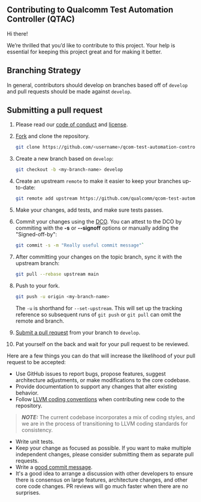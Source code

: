 ## Contributing to Qualcomm Test Automation Controller (QTAC)

Hi there!

We’re thrilled that you’d like to contribute to this project.
Your help is essential for keeping this project great and for making it better.

## Branching Strategy
In general, contributors should develop on branches based off of `develop` and pull requests should be made against `develop`.

## Submitting a pull request
1. Please read our [code of conduct](CODE-OF-CONDUCT.md) and [license](LICENSE).

2. [Fork](https://github.com/qualcomm/qcom-test-automation-controller/fork) and clone the repository.
    ```bash
    git clone https://github.com/<username>/qcom-test-automation-controller.git
    ```
3. Create a new branch based on `develop`:
    ```bash
    git checkout -b <my-branch-name> develop
    ```
4. Create an upstream `remote` to make it easier to keep your branches up-to-date:
    ```bash
    git remote add upstream https://github.com/qualcomm/qcom-test-automation-controller.git
    ```

5. Make your changes, add tests, and make sure tests passes.

6. Commit your changes using the [DCO](http://developercertificate.org/). You can attest to the DCO by commiting with the **-s** or **--signoff** options or manually adding the "Signed-off-by":
    ```bash
    git commit -s -m "Really useful commit message"`
    ```

7. After committing your changes on the topic branch, sync it with the upstream branch:
    ```bash
    git pull --rebase upstream main
    ```

8. Push to your fork.
    ```bash
    git push -u origin <my-branch-name>
    ```

    The `-u` is shorthand for `--set-upstream`. This will set up the tracking reference so subsequent runs of `git push` or `git pull` can omit the remote and branch.

9. [Submit a pull request](https://github.com/qualcomm/qcom-test-automation-controller/pulls) from your branch to `develop`.

10. Pat yourself on the back and wait for your pull request to be reviewed.

Here are a few things you can do that will increase the likelihood of your pull request to be accepted:

- Use GitHub issues to report bugs, propose features, suggest architecture adjustments, or make modifications to the core codebase.
- Provide documentation to support any changes that alter existing behavior.
- Follow [LLVM coding conventions](https://llvm.org/docs/CodingStandards.html) when contributing new code to the repository.
> **_NOTE:_** The current codebase incorporates a mix of coding styles, and we are in the process of transitioning to LLVM coding standards for consistency.
- Write unit tests.
- Keep your change as focused as possible.
  If you want to make multiple independent changes, please consider submitting them as separate pull requests.
- Write a [good commit message](http://tbaggery.com/2008/04/19/a-note-about-git-commit-messages.html).
- It's a good idea to arrange a discussion with other developers to ensure there is consensus on large features, architecture changes, and other core code changes. PR reviews will go much faster when there are no surprises.